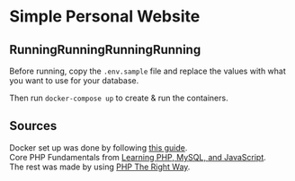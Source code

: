 # Simple Personal Website

## RunningRunningRunningRunning

Before running, copy the `.env.sample` file and replace the values with what you want to use for your database.

Then run `docker-compose up` to create & run the containers.



## Sources
Docker set up was done by following [this guide](https://www.sitepoint.com/docker-php-development-environment).  
Core PHP Fundamentals from [Learning PHP, MySQL, and JavaScript](https://www.oreilly.com/library/view/learning-php-mysql/9781492093817/).  
The rest was made by using [PHP The Right Way](https://phptherightway.com/).  